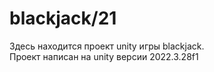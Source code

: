 # blackjack/21
Здесь находится проект unity игры blackjack.  
Проект написан на unity версии 2022.3.28f1
